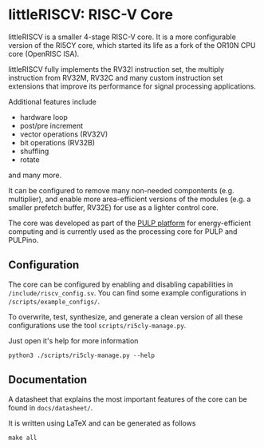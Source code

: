 # littleRISCV: RISC-V Core

littleRISCV is a smaller 4-stage RISC-V core. It is a more configurable version of the RI5CY core, which started its life as a
fork of the OR10N CPU core (OpenRISC ISA).

littleRISCV fully implements the RV32I instruction set, the multiply instruction from RV32M, RV32C and many custom instruction set extensions that improve its performance for signal processing applications.

Additional features include

* hardware loop
* post/pre increment
* vector operations (RV32V)
* bit operations (RV32B)
* shuffling
* rotate

and many more.

It can be configured to remove many non-needed compontents (e.g. multiplier), and enable more area-efficient versions of the modules (e.g. a smaller prefetch buffer, RV32E) for use as a lighter control core.

The core was developed as part of the [PULP platform](http://pulp.ethz.ch/) for
energy-efficient computing and is currently used as the processing core for
PULP and PULPino.

## Configuration

The core can be configured by enabling and disabling capabilities in `/include/riscv_config.sv`. You can find some example configurations in `/scripts/example_configs/`.

To overwrite, test, synthesize, and generate a clean version of all these configurations use the tool `scripts/ri5cly-manage.py`.

Just open it's help for more information

    python3 ./scripts/ri5cly-manage.py --help

## Documentation

A datasheet that explains the most important features of the core can be found
in `docs/datasheet/`.

It is written using LaTeX and can be generated as follows

    make all

